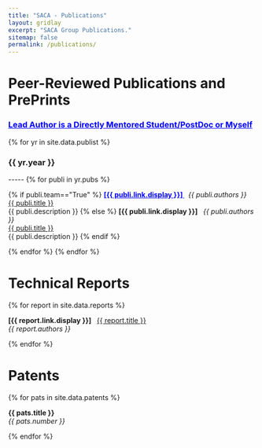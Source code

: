 ```yaml
---
title: "SACA - Publications"
layout: gridlay
excerpt: "SACA Group Publications."
sitemap: false
permalink: /publications/
---
```



# Peer-Reviewed Publications and PrePrints
<h3 style="color:blue;"> <u> Lead Author is a Directly Mentored Student/PostDoc or Myself</u> </h3>
{% for yr in site.data.publist %}
<h3>{{ yr.year }}</h3>
-----
{% for publi in yr.pubs %}

{% if publi.team=="True" %}
  <b style="color:blue;"> <u> [{{ publi.link.display }}] </u> </b> &nbsp;
  <em>{{ publi.authors }} </em><br /><a href="{{ publi.link.url }}">{{ publi.title }}</a> <br /> {{ publi.description }} 
{% else %}
 <b>[{{ publi.link.display }}] </b> &nbsp;
  <em>{{ publi.authors }} </em><br /><a href="{{ publi.link.url }}">{{ publi.title }}</a> <br /> {{ publi.description }}
{% endif %}

{% endfor %}
{% endfor %}

# Technical Reports

{% for report in site.data.reports %}

  <b>[{{ report.link.display }}] </b> &nbsp;
  <a href="{{ report.link.url }}">{{ report.title }}</a><br /><em>{{ report.authors }} </em>

{% endfor %}

# Patents

{% for pats in site.data.patents %}

  <b> {{ pats.title }} </b>
  <br /><em>{{ pats.number }} </em>

{% endfor %}
